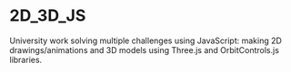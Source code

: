 # 2D_3D_JS

University work solving multiple challenges using JavaScript: making 2D drawings/animations and 3D models using Three.js and OrbitControls.js libraries.
